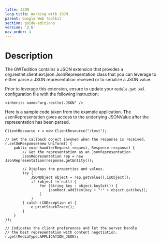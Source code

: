 ```yaml
---
title: JSON
long-title: Working with JSON
parent: Google Web Toolkit
section: guide-editions
version: '2.6'
nav_order: 4
---
```

# Description

The GWTedition contains a JSON extension that provides a
org.restlet.client.ext.json.JsonRepresentation class that you can
leverage to either parse a JSON representation received or to serialize
a JSON value.

Prior to leverage this extension, ensure to update your `module.gwt.xml` configuration file with the following instruction:

<pre class="language-markup"><code class="language-markup">&lt;inherits name=&quot;org.restlet.JSON&quot; /&gt;
</code></pre>

Here is a sample code taken from the example application. The
JsonRepresentation gives access to the underlying JSONValue after the
representation has been parsed.

<pre class="language-java"><code class="language-java">ClientResource r = new ClientResource("/test");

// Set the callback object invoked when the response is received.
r.setOnResponse(new Uniform() {
    public void handle(Request request, Response response) {
        // Get the representation as an JsonRepresentation
        JsonRepresentation rep = new JsonRepresentation(response.getEntity());

        // Displays the properties and values.
        try {
            JSONObject object = rep.getValue().isObject();
            if (object != null) {
                for (String key : object.keySet()) {
                    jsonRoot.addItem(key + ":" + object.get(key));
                }
            }
        } catch (IOException e) {
            e.printStackTrace();
        }
    }
});

// Indicates the client preferences and let the server handle
// the best representation with content negotiation.
r.get(MediaType.APPLICATION_JSON);
</code></pre>
